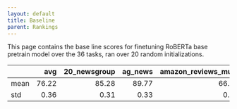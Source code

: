 ```yaml
---
layout: default
title: Baseline
parent: Rankings
---
```

This page contains the base line scores for finetuning RoBERTa base pretrain model over the 36 tasks,
ran over 20 random initializations.
<br>

|      |   avg |   20_newsgroup |   ag_news |   amazon_reviews_multi |   anli |   boolq |    cb |   cola |   copa |   dbpedia |   esnli |   financial_phrasebank |   imdb |   isear |   mnli |   mrpc |   multirc |   poem_sentiment |   qnli |   qqp |   rotten_tomatoes |   rte |   sst2 |   sst_5bins |   stsb |   trec_coarse |   trec_fine |   tweet_ev_emoji |   tweet_ev_emotion |   tweet_ev_hate |   tweet_ev_irony |   tweet_ev_offensive |   tweet_ev_sentiment |   wic |   wnli |   wsc |   yahoo_answers |
|:-----|------:|---------------:|----------:|-----------------------:|-------:|--------:|------:|-------:|-------:|----------:|--------:|-----------------------:|-------:|--------:|-------:|-------:|----------:|-----------------:|-------:|------:|------------------:|------:|-------:|------------:|-------:|--------------:|------------:|-----------------:|-------------------:|----------------:|-----------------:|---------------------:|---------------------:|------:|-------:|------:|----------------:|
| mean | 76.22 |          85.28 |     89.77 |                  66.58 |  50.35 |   78.69 | 67.77 |  83.53 |  48.70 |     77.30 |   90.99 |                  85.11 |  93.90 |   72.47 |  86.98 |  87.87 |     61.22 |            83.94 |  92.41 | 90.71 |             88.42 | 72.40 |  94.12 |       56.68 |  89.92 |         97.11 |       87.76 |            46.30 |              81.82 |           52.89 |            71.56 |                84.55 |                71.03 | 65.48 |  54.79 | 63.27 |           72.40 |
| std  |  0.36 |           0.31 |      0.33 |                   0.29 |   4.06 |    0.75 |  4.24 |   0.55 |   5.92 |      0.56 |    0.18 |                   2.47 |   0.12 |    0.58 |   0.26 |   0.98 |      1.58 |             3.65 |   0.28 |  0.46 |              0.64 |  2.09 |   0.38 |        0.92 |   0.18 |          0.48 |        0.74 |             0.84 |               0.45 |            1.78 |             1.70 |                 0.71 |                 0.49 |  3.92 |   3.82 |  0.86 |            0.39 |

